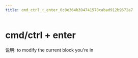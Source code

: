 ```yaml
---
title: cmd_ctrl_+_enter_0c8e364b394741578cabad912b9672a7
---
```


# cmd/ctrl + enter

说明: to modify the current block you're in